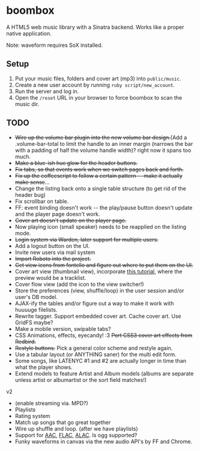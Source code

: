 boombox
=======

A HTML5 web music library with a Sinatra backend. Works like a proper native application.

Note: waveform requires SoX installed.


## Setup

1. Put your music files, folders and cover art (mp3) into `public/music`.
2. Create a new user account by running `ruby script/new_account`.
3. Run the server and log in.
4. Open the `/reset` URL in your browser to force boombox to scan the music dir.


## TODO

* ~~Wire up the volume bar plugin into the new volume bar design.~~(Add a .volume-bar-total to limit the handle to an inner margin (narrows the bar with a padding of half the volume handle width)? right now it spans too much.
* ~~Make a blue-ish hue glow for the header buttons.~~
* ~~Fix tabs, so that events work when we switch pages back and forth.~~
* ~~Fix up the coffeescript to follow a certain pattern -- make it actually make sense~~...
* Change the listing back onto a single table structure (to get rid of the header bug)
* Fix scrollbar on table.
* FF: event binding doesn't work -- the play/pause button doesn't update and the player page doesn't work.
* ~~Cover art doesn't update on the player page.~~
* Now playing icon (small speaker) needs to be reapplied on the listing mode.
* ~~Login system via Warden, later support for multiple users.~~
* Add a logout button on the UI.
* Invite new users via mail system
* ~~Import Roboto into the project.~~
* ~~Get view icons from fontello and figure out where to put them on the UI.~~
* Cover art view (thumbnail view), incorporate [this tutorial](http://tympanus.net/Tutorials/ThumbnailGridExpandingPreview/), where the preview would be a tracklist.
* Cover flow view (add the icon to the view switcher!)
* Store the preferences (view, shuffle/loop) in the user session and/or user's DB model.
* AJAX-ify the tables and/or figure out a way to make it work with huuuuge filelists.
* Rewrite tagger. Support embedded cover art. Cache cover art. Use GridFS maybe?
* Make a mobile version, swipable tabs?
* CSS Animations, effects, eyecandy! :3 ~~Port CSS3 cover art effects from Redbird.~~
* ~~Restyle buttons.~~ Pick a general color scheme and restyle again.
* Use a tabular layout (or ANYTHING saner) for the multi edit form.
* Some songs, like LATENYC #1 and #2 are actually longer in time than what the player shows.
* Extend models to feature Artist and Album models (albums are separate unless artist or albumartist or the sort field matches!)

v2

* (enable streaming via. MPD?)
* Playlists
* Rating system
* Match up songs that go great together
* Wire up shuffle and loop. (after we have playlists)
* Support for [AAC](https://github.com/audiocogs/aac.js), [FLAC](https://github.com/audiocogs/flac.js), [ALAC](https://github.com/audiocogs/alac.js). Is ogg supported?
* Funky waveforms in canvas via the new audio API's by FF and Chrome.
